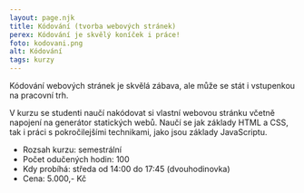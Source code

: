 ```yaml
---
layout: page.njk
title: Kódování (tvorba webových stránek)
perex: Kódování je skvělý koníček i práce!
foto: kodovani.png
alt: Kódování
tags: kurzy
---
```


<div class="clanek">

Kódování webových stránek je skvělá zábava, ale může se stát i vstupenkou na pracovní trh. 

V kurzu se studenti naučí nakódovat si vlastní webovou stránku včetně napojení na generátor statických webů. Naučí se jak základy HTML a CSS, tak i práci s pokročilejšími technikami, jako jsou základy JavaScriptu.

- Rozsah kurzu: semestrální
- Počet odučených hodin: 100
- Kdy probíhá: středa od 14:00 do 17:45 (dvouhodinovka)
- Cena: 5.000,- Kč

</div>